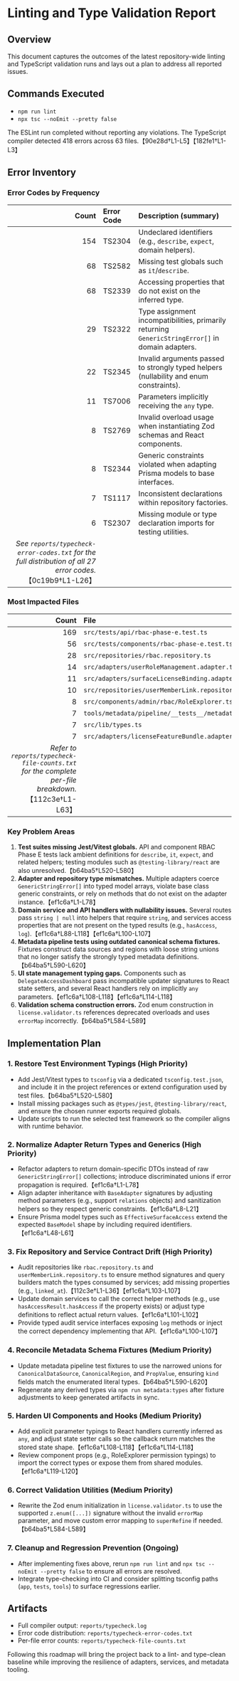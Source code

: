 # Linting and Type Validation Report

## Overview
This document captures the outcomes of the latest repository-wide linting and TypeScript validation runs and lays out a plan to address all reported issues.

## Commands Executed
- `npm run lint`
- `npx tsc --noEmit --pretty false`

The ESLint run completed without reporting any violations. The TypeScript compiler detected 418 errors across 63 files.【90e28d†L1-L5】【182fe1†L1-L3】

## Error Inventory

### Error Codes by Frequency
| Count | Error Code | Description (summary) |
| ---: | :-- | :-- |
| 154 | TS2304 | Undeclared identifiers (e.g., `describe`, `expect`, domain helpers). |
| 68 | TS2582 | Missing test globals such as `it`/`describe`. |
| 68 | TS2339 | Accessing properties that do not exist on the inferred type. |
| 29 | TS2322 | Type assignment incompatibilities, primarily returning `GenericStringError[]` in domain adapters. |
| 22 | TS2345 | Invalid arguments passed to strongly typed helpers (nullability and enum constraints). |
| 11 | TS7006 | Parameters implicitly receiving the `any` type. |
| 8 | TS2769 | Invalid overload usage when instantiating Zod schemas and React components. |
| 8 | TS2344 | Generic constraints violated when adapting Prisma models to base interfaces. |
| 7 | TS1117 | Inconsistent declarations within repository factories. |
| 6 | TS2307 | Missing module or type declaration imports for testing utilities. |
| _See `reports/typecheck-error-codes.txt` for the full distribution of all 27 error codes._【0c19b9†L1-L26】

### Most Impacted Files
| Count | File |
| ---: | :-- |
| 169 | `src/tests/api/rbac-phase-e.test.ts` |
| 56 | `src/tests/components/rbac-phase-e.test.tsx` |
| 28 | `src/repositories/rbac.repository.ts` |
| 14 | `src/adapters/userRoleManagement.adapter.ts` |
| 11 | `src/adapters/surfaceLicenseBinding.adapter.ts` |
| 10 | `src/repositories/userMemberLink.repository.ts` |
| 8 | `src/components/admin/rbac/RoleExplorer.tsx` |
| 7 | `tools/metadata/pipeline/__tests__/metadataPipeline.test.ts` |
| 7 | `src/lib/types.ts` |
| 7 | `src/adapters/licenseFeatureBundle.adapter.ts` |
| _Refer to `reports/typecheck-file-counts.txt` for the complete per-file breakdown._【112c3e†L1-L63】

### Key Problem Areas
1. **Test suites missing Jest/Vitest globals.** API and component RBAC Phase E tests lack ambient definitions for `describe`, `it`, `expect`, and related helpers; testing modules such as `@testing-library/react` are also unresolved.【b64ba5†L520-L580】
2. **Adapter and repository type mismatches.** Multiple adapters coerce `GenericStringError[]` into typed model arrays, violate base class generic constraints, or rely on methods that do not exist on the adapter instance.【ef1c6a†L1-L78】
3. **Domain service and API handlers with nullability issues.** Several routes pass `string | null` into helpers that require `string`, and services access properties that are not present on the typed results (e.g., `hasAccess`, `log`).【ef1c6a†L88-L118】【ef1c6a†L100-L107】
4. **Metadata pipeline tests using outdated canonical schema fixtures.** Fixtures construct data sources and regions with loose string unions that no longer satisfy the strongly typed metadata definitions.【b64ba5†L590-L620】
5. **UI state management typing gaps.** Components such as `DelegateAccessDashboard` pass incompatible updater signatures to React state setters, and several React handlers rely on implicitly `any` parameters.【ef1c6a†L108-L118】【ef1c6a†L114-L118】
6. **Validation schema construction errors.** Zod enum construction in `license.validator.ts` references deprecated overloads and uses `errorMap` incorrectly.【b64ba5†L584-L589】

## Implementation Plan

### 1. Restore Test Environment Typings (High Priority)
- Add Jest/Vitest types to `tsconfig` via a dedicated `tsconfig.test.json`, and include it in the project references or extend configuration used by test files.【b64ba5†L520-L580】
- Install missing packages such as `@types/jest`, `@testing-library/react`, and ensure the chosen runner exports required globals.
- Update scripts to run the selected test framework so the compiler aligns with runtime behavior.

### 2. Normalize Adapter Return Types and Generics (High Priority)
- Refactor adapters to return domain-specific DTOs instead of raw `GenericStringError[]` collections; introduce discriminated unions if error propagation is required.【ef1c6a†L1-L78】
- Align adapter inheritance with `BaseAdapter` signatures by adjusting method parameters (e.g., support `relations` objects) and sanitization helpers so they respect generic constraints.【ef1c6a†L8-L21】
- Ensure Prisma model types such as `EffectiveSurfaceAccess` extend the expected `BaseModel` shape by including required identifiers.【ef1c6a†L48-L61】

### 3. Fix Repository and Service Contract Drift (High Priority)
- Audit repositories like `rbac.repository.ts` and `userMemberLink.repository.ts` to ensure method signatures and query builders match the types consumed by services; add missing properties (e.g., `linked_at`).【112c3e†L1-L36】【ef1c6a†L103-L107】
- Update domain services to call the correct helper methods (e.g., use `hasAccessResult.hasAccess` if the property exists) or adjust type definitions to reflect actual return values.【ef1c6a†L101-L102】
- Provide typed audit service interfaces exposing `log` methods or inject the correct dependency implementing that API.【ef1c6a†L100-L107】

### 4. Reconcile Metadata Schema Fixtures (Medium Priority)
- Update metadata pipeline test fixtures to use the narrowed unions for `CanonicalDataSource`, `CanonicalRegion`, and `PropValue`, ensuring `kind` fields match the enumerated literal types.【b64ba5†L590-L620】
- Regenerate any derived types via `npm run metadata:types` after fixture adjustments to keep generated artifacts in sync.

### 5. Harden UI Components and Hooks (Medium Priority)
- Add explicit parameter typings to React handlers currently inferred as `any`, and adjust state setter calls so the callback return matches the stored state shape.【ef1c6a†L108-L118】【ef1c6a†L114-L118】
- Review component props (e.g., RoleExplorer permission typings) to import the correct types or expose them from shared modules.【ef1c6a†L119-L120】

### 6. Correct Validation Utilities (Medium Priority)
- Rewrite the Zod enum initialization in `license.validator.ts` to use the supported `z.enum([...])` signature without the invalid `errorMap` parameter, and move custom error mapping to `superRefine` if needed.【b64ba5†L584-L589】

### 7. Cleanup and Regression Prevention (Ongoing)
- After implementing fixes above, rerun `npm run lint` and `npx tsc --noEmit --pretty false` to ensure all errors are resolved.
- Integrate type-checking into CI and consider splitting tsconfig paths (`app`, `tests`, `tools`) to surface regressions earlier.

## Artifacts
- Full compiler output: `reports/typecheck.log`
- Error code distribution: `reports/typecheck-error-codes.txt`
- Per-file error counts: `reports/typecheck-file-counts.txt`

Following this roadmap will bring the project back to a lint- and type-clean baseline while improving the resilience of adapters, services, and metadata tooling.
